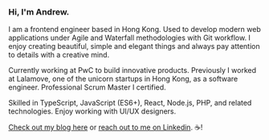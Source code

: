 ### Hi, I'm Andrew.

I am a frontend engineer based in Hong Kong. Used to develop modern web applications under Agile and Waterfall methodologies with Git workflow. I enjoy creating beautiful, simple and elegant things and always pay attention to details with a creative mind.  
  
Currently working at PwC to build innovative products. Previously I worked at Lalamove, one of the unicorn startups in Hong Kong, as a software engineer. Professional Scrum Master I certified.  
  
Skilled in TypeScript, JavaScript (ES6+), React, Node.js, PHP, and related technologies. Enjoy working with UI/UX designers.  
  
[Check out my blog here](https://andrewmmc.com) or [reach out to me on Linkedin](https://www.linkedin.com/in/andrewmmc/). ☕!
